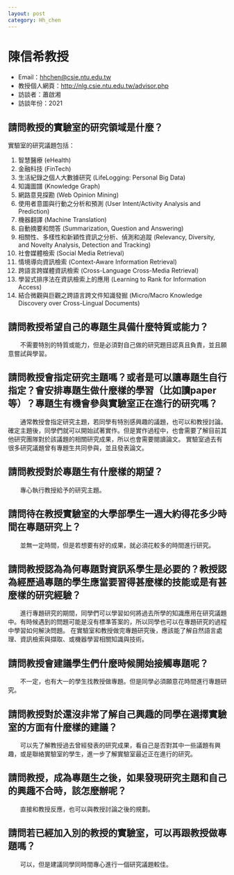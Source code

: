```yaml
---
layout: post
category: Hh_chen
---
```

#  陳信希教授
- Email：hhchen@csie.ntu.edu.tw
- 教授個人網頁：<http://nlg.csie.ntu.edu.tw/advisor.php>
- 訪談者：蕭啟湘
- 訪談年份：2021

## 請問教授的實驗室的研究領域是什麼？
實驗室的研究議題包括：
1. 智慧醫療 (eHealth)
2. 金融科技 (FinTech)
3. 生活紀錄之個人大數據研究 (LifeLogging: Personal Big Data)
4. 知識圖譜 (Knowledge Graph)
5. 網路意見探勘 (Web Opinion Mining)
6. 使用者意圖與行動之分析和預測 (User Intent/Activity Analysis and Prediction)
7. 機器翻譯 (Machine Translation)
8. 自動摘要和問答 (Summarization, Question and Answering)
9. 相關性、多樣性和新穎性資訊之分析、偵測和追蹤 (Relevancy, Diversity, and Novelty Analysis, Detection and Tracking)
10. 社會媒體檢索 (Social Media Retrieval)
11. 情境導向資訊檢索 (Context-Aware Information Retrieval)
12. 跨語言跨媒體資訊檢索 (Cross-Language Cross-Media Retrieval)
13. 學習式排序法在資訊檢索上的應用 (Learning to Rank for Information Access)
14. 結合微觀與巨觀之跨語言跨文件知識發掘 (Micro/Macro Knowledge Discovery over Cross-Lingual Documents)

## 請問教授希望自己的專題生具備什麼特質或能力？
&emsp;&emsp;不需要特別的特質或能力，但是必須對自己做的研究題目認真且負責，並且願意嘗試與學習。

## 請問教授會指定研究主題嗎？或者是可以讓專題生自行指定？會安排專題生做什麼樣的學習（比如讀paper等）？專題生有機會參與實驗室正在進行的研究嗎？
&emsp;&emsp;通常教授會指定研究主題，若同學有特別感興趣的議題，也可以和教授討論。
確定主題後，同學們就可以開始試著實作。但是實作過程中，也會需要了解目前其他研究團隊對於該議題的相關研究成果，所以也會需要閱讀論文。
實驗室過去有很多研究議題曾有專題生共同參與，並且發表論文。

## 請問教授對於專題生有什麼樣的期望？
&emsp;&emsp;專心執行教授給予的研究主題。

## 請問待在教授實驗室的大學部學生一週大約得花多少時間在專題研究上？
&emsp;&emsp;並無一定時間，但是若想要有好的成果，就必須花較多的時間進行研究。

## 請問教授認為為何專題對資訊系學生是必要的？教授認為經歷過專題的學生應當要習得甚麼樣的技能或是有甚麼樣的研究經驗？
&emsp;&emsp;進行專題研究的期間，同學們可以學習如何將過去所學的知識應用在研究議題中。有時候遇到的問題可能是沒有標準答案的，所以同學也可以在專題研究的過程中學習如何解決問題。
在實驗室和教授做完專題研究後，應該能了解自然語言處理、資訊檢索與擷取、或機器學習相關知識與技術。

## 請問教授會建議學生們什麼時候開始接觸專題呢？
&emsp;&emsp;不一定，也有大一的學生找教授做專題。但是同學必須願意花時間進行專題研究。

## 請問教授對於還沒非常了解自己興趣的同學在選擇實驗室的方面有什麼樣的建議？
&emsp;&emsp;可以先了解教授過去曾經發表的研究成果，看自己是否對其中一些議題有興趣，或是聯絡實驗室的學生，進一步了解實驗室最近正在進行的研究。

## 請問教授，成為專題生之後，如果發現研究主題和自己的興趣不合時，該怎麼辦呢？
&emsp;&emsp;直接和教授反應，也可以與教授討論之後的規劃。

## 請問若已經加入別的教授的實驗室，可以再跟教授做專題嗎？
&emsp;&emsp;可以，但是建議同學同時間專心進行一個研究議題較佳。
